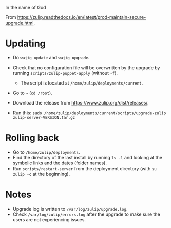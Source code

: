 In the name of God

From <https://zulip.readthedocs.io/en/latest/prod-maintain-secure-upgrade.html>.

# Updating

-  Do `wajig update` and `wajig upgrade`.
-  Check that no configuration file will be overwritten by the upgrade by running `scripts/zulip-puppet-apply` (without `-f`).
   -  The script is located at `/home/zulip/deployments/current`.
-  Go to `~` (`cd /root`).


-  Download the release from <https://www.zulip.org/dist/releases/>.
-  Run this: `sudo /home/zulip/deployments/current/scripts/upgrade-zulip zulip-server-VERSION.tar.gz`

# Rolling back

-  Go to `/home/zulip/deployments`.
-  Find the directory of the last install by running `ls -l` and looking at the symbolic links and the dates (folder names).
-  Run `scripts/restart-server` from the deployment directory (with `su zulip -c` at the beginning).

# Notes

-  Upgrade log is written to `/var/log/zulip/upgrade.log`.
-  Check `/var/log/zulip/errors.log` after the upgrade to make sure the users are not experiencing issues.